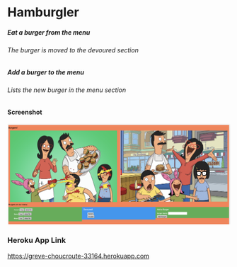 # Hamburgler

##### Eat a burger from the menu

###### The burger is moved to the devoured section

##### Add a burger to the menu

###### Lists the new burger in the menu section

#### Screenshot
![Home Page](./bobsBurgers.png)

### Heroku App Link
https://greve-choucroute-33164.herokuapp.com
